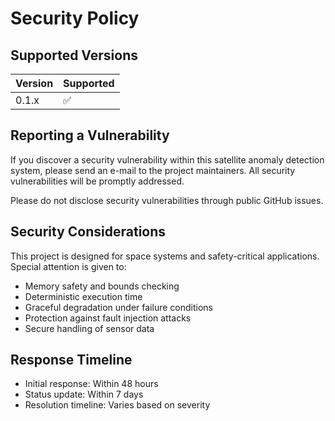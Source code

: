 # Security Policy

## Supported Versions

| Version | Supported          |
| ------- | ------------------ |
| 0.1.x   | :white_check_mark: |

## Reporting a Vulnerability

If you discover a security vulnerability within this satellite anomaly detection system, please send an e-mail to the project maintainers. All security vulnerabilities will be promptly addressed.

Please do not disclose security vulnerabilities through public GitHub issues.

## Security Considerations

This project is designed for space systems and safety-critical applications. Special attention is given to:

- Memory safety and bounds checking
- Deterministic execution time
- Graceful degradation under failure conditions
- Protection against fault injection attacks
- Secure handling of sensor data

## Response Timeline

- Initial response: Within 48 hours
- Status update: Within 7 days
- Resolution timeline: Varies based on severity
